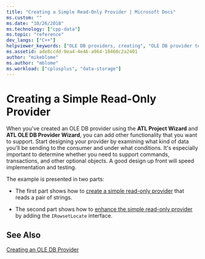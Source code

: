 ```yaml
---
title: "Creating a Simple Read-Only Provider | Microsoft Docs"
ms.custom: ""
ms.date: "10/26/2018"
ms.technology: ["cpp-data"]
ms.topic: "reference"
dev_langs: ["C++"]
helpviewer_keywords: ["OLE DB providers, creating", "OLE DB provider templates, creating providers"]
ms.assetid: ade8ccdd-9ea4-4e46-a964-18460c2a2401
author: "mikeblome"
ms.author: "mblome"
ms.workload: ["cplusplus", "data-storage"]
---
```

# Creating a Simple Read-Only Provider

When you've created an OLE DB provider using the **ATL Project Wizard** and **ATL OLE DB Provider Wizard**, you can add other functionality that you want to support. Start designing your provider by examining what kind of data you'll be sending to the consumer and under what conditions. It's especially important to determine whether you need to support commands, transactions, and other optional objects. A good design up front will speed implementation and testing.

The example is presented in two parts:

- The first part shows how to [create a simple read-only provider](../../data/oledb/implementing-the-simple-read-only-provider.md) that reads a pair of strings.

- The second part shows how to [enhance the simple read-only provider](../../data/oledb/enhancing-the-simple-read-only-provider.md) by adding the `IRowsetLocate` interface.

## See Also

[Creating an OLE DB Provider](../../data/oledb/creating-an-ole-db-provider.md)<br/>
